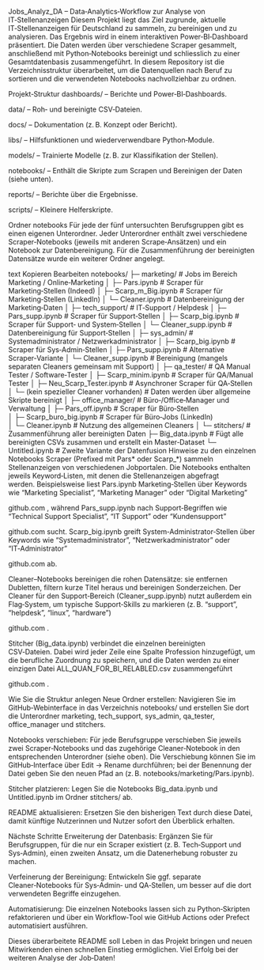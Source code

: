 Jobs_Analyz_DA – Data‑Analytics‑Workflow zur Analyse von IT‑Stellenanzeigen
Diesem Projekt liegt das Ziel zugrunde, aktuelle IT‑Stellenanzeigen für Deutschland zu sammeln, zu bereinigen und zu analysieren. Das Ergebnis wird in einem interaktiven Power‑BI‑Dashboard präsentiert. Die Daten werden über verschiedene Scraper gesammelt, anschließend mit Python‑Notebooks bereinigt und schliesslich zu einer Gesamtdatenbasis zusammengeführt. In diesem Repository ist die Verzeichnisstruktur überarbeitet, um die Datenquellen nach Beruf zu sortieren und die verwendeten Notebooks nachvollziehbar zu ordnen.

Projekt‑Struktur
dashboards/ – Berichte und Power‑BI‑Dashboards.

data/ – Roh‑ und bereinigte CSV‑Dateien.

docs/ – Dokumentation (z. B. Konzept oder Bericht).

libs/ – Hilfsfunktionen und wiederverwendbare Python‑Module.

models/ – Trainierte Modelle (z. B. zur Klassifikation der Stellen).

notebooks/ – Enthält die Skripte zum Scrapen und Bereinigen der Daten (siehe unten).

reports/ – Berichte über die Ergebnisse.

scripts/ – Kleinere Helferskripte.

Ordner notebooks
Für jede der fünf untersuchten Berufsgruppen gibt es einen eigenen Unterordner. Jeder Unterordner enthält zwei verschiedene Scraper‑Notebooks (jeweils mit anderen Scrape‑Ansätzen) und ein Notebook zur Datenbereinigung. Für die Zusammenführung der bereinigten Datensätze wurde ein weiterer Ordner angelegt.

text
Kopieren
Bearbeiten
notebooks/
├─ marketing/            # Jobs im Bereich Marketing / Online‑Marketing
│  ├─ Pars.ipynb         # Scraper für Marketing‑Stellen (Indeed)
│  ├─ Scarp_m_Big.ipynb  # Scraper für Marketing‑Stellen (LinkedIn)
│  └─ Cleaner.ipynb      # Datenbereinigung der Marketing‑Daten
│
├─ tech_support/         # IT‑Support / Helpdesk
│  ├─ Pars_supp.ipynb    # Scraper für Support‑Stellen
│  ├─ Scarp_big.ipynb    # Scraper für Support‑ und System‑Stellen
│  └─ Cleaner_supp.ipynb # Datenbereinigung für Support‑Stellen
│
├─ sys_admin/            # Systemadministrator / Netzwerkadministrator
│  ├─ Scarp_big.ipynb    # Scraper für Sys‑Admin‑Stellen
│  ├─ Pars_supp.ipynb    # Alternative Scraper‑Variante
│  └─ Cleaner_supp.ipynb # Bereinigung (mangels separaten Cleaners gemeinsam mit Support)
│
├─ qa_tester/            # QA Manual Tester / Software‑Tester
│  ├─ Scarp_minim.ipynb  # Scraper für QA/Manual Tester
│  ├─ Neu_Scarp_Tester.ipynb  # Asynchroner Scraper für QA‑Stellen
│  └─ (kein spezieller Cleaner vorhanden)  # Daten werden über allgemeine Skripte bereinigt
│
├─ office_manager/       # Büro‑/Office‑Manager und Verwaltung
│  ├─ Pars_off.ipynb     # Scraper für Büro‑Stellen  
│  ├─ Scarp_buro_big.ipynb # Scraper für Büro‑Jobs (LinkedIn)  
│  └─ Cleaner.ipynb      # Nutzung des allgemeinen Cleaners
│
└─ stitchers/            # Zusammenführung aller bereinigten Daten
   ├─ Big_data.ipynb     # Fügt alle bereinigten CSVs zusammen und erstellt ein Master‑Dataset
   └─ Untitled.ipynb     # Zweite Variante der Datenfusion
Hinweise zu den einzelnen Notebooks
Scraper (Prefixed mit Pars* oder Scarp_*) sammeln Stellenanzeigen von verschiedenen Jobportalen. Die Notebooks enthalten jeweils Keyword‑Listen, mit denen die Stellenanzeigen abgefragt werden. Beispielsweise liest Pars.ipynb Marketing‑Stellen über Keywords wie “Marketing Specialist”, “Marketing Manager” oder “Digital Marketing”

github.com
, während Pars_supp.ipynb nach Support‑Begriffen wie “Technical Support Specialist”, “IT Support” oder “Kundensupport”

github.com
 sucht. Scarp_big.ipynb greift System‑Administrator‑Stellen über Keywords wie “Systemadministrator”, “Netzwerkadministrator” oder “IT‑Administrator”

github.com
 ab.

Cleaner–Notebooks bereinigen die rohen Datensätze: sie entfernen Dubletten, filtern kurze Titel heraus und bereinigen Sonderzeichen. Der Cleaner für den Support‑Bereich (Cleaner_supp.ipynb) nutzt außerdem ein Flag‑System, um typische Support‑Skills zu markieren (z. B. “support”, “helpdesk”, “linux”, “hardware”)

github.com
.

Stitcher (Big_data.ipynb) verbindet die einzelnen bereinigten CSV‑Dateien. Dabei wird jeder Zeile eine Spalte Profession hinzugefügt, um die berufliche Zuordnung zu speichern, und die Daten werden zu einer einzigen Datei ALL_QUAN_FOR_BI_RELABLED.csv zusammengeführt

github.com
.

Wie Sie die Struktur anlegen
Neue Ordner erstellen: Navigieren Sie im GitHub‑Webinterface in das Verzeichnis notebooks/ und erstellen Sie dort die Unterordner marketing, tech_support, sys_admin, qa_tester, office_manager und stitchers.

Notebooks verschieben: Für jede Berufsgruppe verschieben Sie jeweils zwei Scraper‑Notebooks und das zugehörige Cleaner‑Notebook in den entsprechenden Unterordner (siehe oben). Die Verschiebung können Sie im GitHub‑Interface über Edit → Rename durchführen; bei der Benennung der Datei geben Sie den neuen Pfad an (z. B. notebooks/marketing/Pars.ipynb).

Stitcher platzieren: Legen Sie die Notebooks Big_data.ipynb und Untitled.ipynb im Ordner stitchers/ ab.

README aktualisieren: Ersetzen Sie den bisherigen Text durch diese Datei, damit künftige Nutzerinnen und Nutzer sofort den Überblick erhalten.

Nächste Schritte
Erweiterung der Datenbasis: Ergänzen Sie für Berufsgruppen, für die nur ein Scraper existiert (z. B. Tech‑Support und Sys‑Admin), einen zweiten Ansatz, um die Datenerhebung robuster zu machen.

Verfeinerung der Bereinigung: Entwickeln Sie ggf. separate Cleaner‑Notebooks für Sys‑Admin‑ und QA‑Stellen, um besser auf die dort verwendeten Begriffe einzugehen.

Automatisierung: Die einzelnen Notebooks lassen sich zu Python‑Skripten refaktorieren und über ein Workflow‑Tool wie GitHub Actions oder Prefect automatisiert ausführen.

Dieses überarbeitete README soll Leben in das Projekt bringen und neuen Mitwirkenden einen schnellen Einstieg ermöglichen. Viel Erfolg bei der weiteren Analyse der Job‑Daten!
